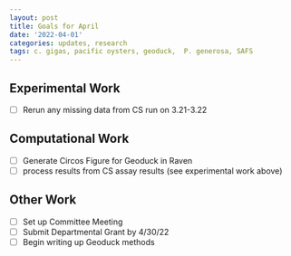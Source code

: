 ```yaml
---
layout: post
title: Goals for April
date: '2022-04-01'
categories: updates, research
tags: c. gigas, pacific oysters, geoduck,  P. generosa, SAFS
---
```


## Experimental Work 
- [ ] Rerun any missing data from CS run on 3.21-3.22 

## Computational Work
- [ ] Generate Circos Figure for Geoduck in Raven
- [ ] process results from CS assay results (see experimental work above)

## Other Work
- [ ] Set up Committee Meeting
- [ ] Submit Departmental Grant by 4/30/22
- [ ] Begin writing up Geoduck methods 
